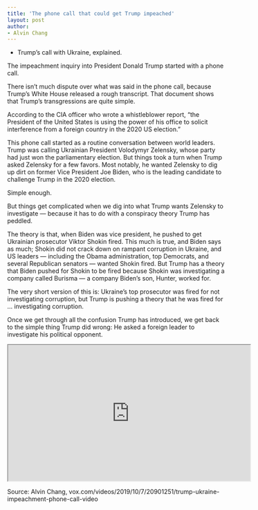 ```yaml
---
title: 'The phone call that could get Trump impeached'
layout: post
author:
- Alvin Chang
---
```


- Trump’s call with Ukraine, explained.

The impeachment inquiry into President Donald Trump started with a phone call.

There isn’t much dispute over what was said in the phone call, because Trump’s White House released a rough transcript. That document shows that Trump’s transgressions are quite simple.

According to the CIA officer who wrote a whistleblower report, “the President of the United States is using the power of his office to solicit interference from a foreign country in the 2020 US election.”

This phone call started as a routine conversation between world leaders. Trump was calling Ukrainian President Volodymyr Zelensky, whose party had just won the parliamentary election. But things took a turn when Trump asked Zelensky for a few favors. Most notably, he wanted Zelensky to dig up dirt on former Vice President Joe Biden, who is the leading candidate to challenge Trump in the 2020 election.

Simple enough.

But things get complicated when we dig into what Trump wants Zelensky to investigate — because it has to do with a conspiracy theory Trump has peddled.

The theory is that, when Biden was vice president, he pushed to get Ukrainian prosecutor Viktor Shokin fired. This much is true, and Biden says as much; Shokin did not crack down on rampant corruption in Ukraine, and US leaders — including the Obama administration, top Democrats, and several Republican senators — wanted Shokin fired. But Trump has a theory that Biden pushed for Shokin to be fired because Shokin was investigating a company called Burisma — a company Biden’s son, Hunter, worked for.

The very short version of this is: Ukraine’s top prosecutor was fired for not investigating corruption, but Trump is pushing a theory that he was fired for … investigating corruption.

Once we get through all the confusion Trump has introduced, we get back to the simple thing Trump did wrong: He asked a foreign leader to investigate his political opponent.

<iframe width="560" height="315" src="https://www.youtube.com/embed/hyWNFvt9Fck" title="YouTube video player"></iframe>

Source: Alvin Chang, vox.com/videos/2019/10/7/20901251/trump-ukraine-impeachment-phone-call-video
